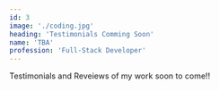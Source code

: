 ```yaml
---
id: 3
image: './coding.jpg'
heading: 'Testimonials Comming Soon'
name: 'TBA'
profession: 'Full-Stack Developer'
---
```

 Testimonials and Reveiews of my work soon to come!!